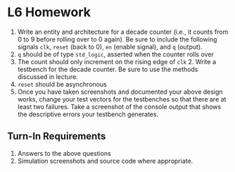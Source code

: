 # L6 Homework

1. Write an entity and architecture for a decade counter (i.e., it counts from 0 to 9 before rolling over to 0 again).  Be sure to include the following signals `clk`, `reset` (back to 0), `en` (enable signal), and `q` (output).
  1. `q` should be of type `std_logic`, asserted when the counter rolls over
  2. The count should only increment on the rising edge of `clk` 2. Write a testbench for the decade counter.  Be sure to use the methods discussed in lecture.
  3. `reset` should be asynchronous
3. Once you have taken screenshots and documented your above design works, change your test vectors for the testbenches so that there are at least two failures.  Take a screenshot of the console output that shows the descriptive errors your testbench generates.

## Turn-In Requirements

1. Answers to the above questions
2. Simulation screenshots and source code where appropriate.
